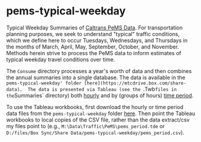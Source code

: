 pems-typical-weekday
====================

Typical Weekday Summaries of [Caltrans PeMS Data](http://pems.dot.ca.gov/).  For transportation planning purposes, we seek to understand "typical" traffic conditions, which we define here to occur Tuesdays, Wednesdays, and Thursdays in the months of March, April, May, September, October, and November.  Methods herein strive to process the PeMS data to inform estimates of typical weekday travel conditions over time.

The `Consume` directory processes a year's worth of data and then combines the annual summaries into a single database.  The data is available in the `pems-typical-weekday' folder [here](https://mtcdrive.box.com/share-data).  The data is presented via Tableau (see the `.Twb` files in the `Summaries` directory) both [hourly](http://analytics.mtc.ca.gov/foswiki/Main/PeMSFlowsAndSpeedsHour) and by (groups of hours) [time period](http://analytics.mtc.ca.gov/foswiki/Main/PeMSFlowsAndSpeeds). 

To use the Tableau workbooks, first download the hourly or time period data files from the `pems-typical-weekday` folder [here](https://mtcdrive.box.com/share-data).  Then point the Tableau workbooks to local copies of the CSV file, rather than the data extract/csv my files point to (e.g., `M:\Data\Traffic\PeMS\pems_period.tde` or `D:/files/Box Sync/Share Data/pems-typical-weekday/pems_period.csv`).

